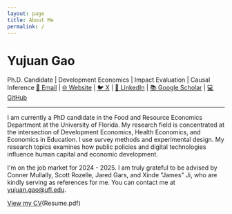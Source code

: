 ```yaml
---
layout: page
title: About Me
permalink: /
---
```


# Yujuan Gao

Ph.D. Candidate | Development Economics | Impact Evaluation | Causal Inference
[📧 Email](mailto:yujuan.gao@ufl.edu) | [🌐 Website](https://sites.google.com/view/yujuan-gao) | [🐦 X](https://twitter.com/YOUR_TWITTER) | [🔗 LinkedIn](https://www.linkedin.com/in/yujuangao/) | [📚 Google Scholar](https://scholar.google.com/citations?user=YOURSCHOLARID) | [💻 GitHub](https://github.com/yujuangao?tab=repositories)

---

I am currently a PhD candidate in the Food and Resource Economics Department at the University of Florida. My research field is concentrated at the intersection of Development Economics, Health Economics, and Economics in Education. I use survey methods and experimental design. My research topics examines how public policies and digital technologies influence human capital and economic development. 

I'm on the job market for 2024 - 2025. I am truly grateful to be advised by Conner Mullally, Scott Rozelle,  Jared Gars, and Xinde "James" Ji, who are kindly serving as references for me.  You can contact me at yujuan.gao@ufl.edu.

[View my CV](CV_Yujuan%20Gao.pdf)(Resume.pdf)

